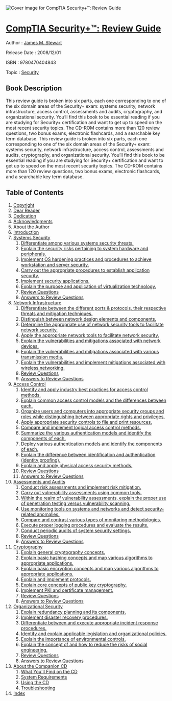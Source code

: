 ![Cover image for CompTIA Security+™: Review Guide](https://imgdetail.ebookreading.net/cover/cover/security/EB9780470404843.jpg)

[CompTIA Security+™: Review Guide](https://ebookreading.net/view/book/CompTIA+Security%2B%E2%84%A2%3A+Review+Guide-EB9780470404843_1.html "CompTIA Security+™: Review Guide")
====================================================================================================================

Author : [James M. Stewart](https://ebookreading.net/search/author/James+M.+Stewart)

Release Date : 2008/12/01

ISBN : 9780470404843

Topic : [Security](https://ebookreading.net/search/category/security)

Book Description
-----------------

This review guide is broken into six parts, each one corresponding to one of the six domain areas of the Security+ exam: systems security, network infrastructure, access control, assessments and audits, cryptography, and organizational security. You’ll find this book to be essential reading if you are studying for Security+ certification and want to get up to speed on the most recent security topics. The CD-ROM contains more than 120 review questions, two bonus exams, electronic flashcards, and a searchable key term database.
              This review guide is broken into six parts, each one corresponding to one of the six domain areas of the Security+ exam: systems security, network infrastructure, access control, assessments and audits, cryptography, and organizational security. You’ll find this book to be essential reading if you are studying for Security+ certification and want to get up to speed on the most recent security topics. The CD-ROM contains more than 120 review questions, two bonus exams, electronic flashcards, and a searchable key term database.
              
Table of Contents
-----------------

1. [Copyright](https://ebookreading.net/view/book/CompTIA+Security%2B%E2%84%A2%3A+Review+Guide-EB9780470404843_1.html)
1. [Dear Reader](https://ebookreading.net/view/book/CompTIA+Security%2B%E2%84%A2%3A+Review+Guide-EB9780470404843_2.html)
1. [Dedication](https://ebookreading.net/view/book/CompTIA+Security%2B%E2%84%A2%3A+Review+Guide-EB9780470404843_3.html)
1. [Acknowledgments](https://ebookreading.net/view/book/CompTIA+Security%2B%E2%84%A2%3A+Review+Guide-EB9780470404843_5.html)
1. [About the Author](https://ebookreading.net/view/book/CompTIA+Security%2B%E2%84%A2%3A+Review+Guide-EB9780470404843_6.html)
1. [Introduction](https://ebookreading.net/view/book/CompTIA+Security%2B%E2%84%A2%3A+Review+Guide-EB9780470404843_7.html)
1. [Systems Security](https://ebookreading.net/view/book/CompTIA+Security%2B%E2%84%A2%3A+Review+Guide-EB9780470404843_8.html)
    1. [Differentiate among various systems security threats.](https://ebookreading.net/view/book/CompTIA+Security%2B%E2%84%A2%3A+Review+Guide-EB9780470404843_0.html)
    1. [Explain the security risks pertaining to system hardware and peripherals.](https://ebookreading.net/view/book/CompTIA+Security%2B%E2%84%A2%3A+Review+Guide-EB9780470404843_9.html)
    1. [Implement OS hardening practices and procedures to achieve workstation and server security.](https://ebookreading.net/view/book/CompTIA+Security%2B%E2%84%A2%3A+Review+Guide-EB9780470404843_11.html)
    1. [Carry out the appropriate procedures to establish application security.](https://ebookreading.net/view/book/CompTIA+Security%2B%E2%84%A2%3A+Review+Guide-EB9780470404843_12.html)
    1. [Implement security applications.](https://ebookreading.net/view/book/CompTIA+Security%2B%E2%84%A2%3A+Review+Guide-EB9780470404843_0.html)
    1. [Explain the purpose and application of virtualization technology.](https://ebookreading.net/view/book/CompTIA+Security%2B%E2%84%A2%3A+Review+Guide-EB9780470404843_14.html)
    1. [Review Questions](https://ebookreading.net/view/book/CompTIA+Security%2B%E2%84%A2%3A+Review+Guide-EB9780470404843_15.html)
    1. [Answers to Review Questions](https://ebookreading.net/view/book/CompTIA+Security%2B%E2%84%A2%3A+Review+Guide-EB9780470404843_16.html)
1. [Network Infrastructure](https://ebookreading.net/view/book/CompTIA+Security%2B%E2%84%A2%3A+Review+Guide-EB9780470404843_0.html)
    1. [Differentiate between the different ports &amp; protocols, their respective threats and mitigation techniques.](https://ebookreading.net/view/book/CompTIA+Security%2B%E2%84%A2%3A+Review+Guide-EB9780470404843_17.html)
    1. [Distinguish between network design elements and components.](https://ebookreading.net/view/book/CompTIA+Security%2B%E2%84%A2%3A+Review+Guide-EB9780470404843_19.html)
    1. [Determine the appropriate use of network security tools to facilitate network security.](https://ebookreading.net/view/book/CompTIA+Security%2B%E2%84%A2%3A+Review+Guide-EB9780470404843_20.html)
    1. [Apply the appropriate network tools to facilitate network security.](https://ebookreading.net/view/book/CompTIA+Security%2B%E2%84%A2%3A+Review+Guide-EB9780470404843_21.html)
    1. [Explain the vulnerabilities and mitigations associated with network devices.](https://ebookreading.net/view/book/CompTIA+Security%2B%E2%84%A2%3A+Review+Guide-EB9780470404843_22.html)
    1. [Explain the vulnerabilities and mitigations associated with various transmission media.](https://ebookreading.net/view/book/CompTIA+Security%2B%E2%84%A2%3A+Review+Guide-EB9780470404843_23.html)
    1. [Explain the vulnerabilities and implement mitigations associated with wireless networking.](https://ebookreading.net/view/book/CompTIA+Security%2B%E2%84%A2%3A+Review+Guide-EB9780470404843_0.html)
    1. [Review Questions](https://ebookreading.net/view/book/CompTIA+Security%2B%E2%84%A2%3A+Review+Guide-EB9780470404843_24.html)
    1. [Answers to Review Questions](https://ebookreading.net/view/book/CompTIA+Security%2B%E2%84%A2%3A+Review+Guide-EB9780470404843_25.html)
1. [Access Control](https://ebookreading.net/view/book/CompTIA+Security%2B%E2%84%A2%3A+Review+Guide-EB9780470404843_26.html)
    1. [Identify and apply industry best practices for access control methods.](https://ebookreading.net/view/book/CompTIA+Security%2B%E2%84%A2%3A+Review+Guide-EB9780470404843_27.html)
    1. [Explain common access control models and the differences between each.](https://ebookreading.net/view/book/CompTIA+Security%2B%E2%84%A2%3A+Review+Guide-EB9780470404843_28.html)
    1. [Organize users and computers into appropriate security groups and roles while distinguishing between appropriate rights and privileges.](https://ebookreading.net/view/book/CompTIA+Security%2B%E2%84%A2%3A+Review+Guide-EB9780470404843_29.html)
    1. [Apply appropriate security controls to file and print resources.](https://ebookreading.net/view/book/CompTIA+Security%2B%E2%84%A2%3A+Review+Guide-EB9780470404843_30.html)
    1. [Compare and implement logical access control methods.](https://ebookreading.net/view/book/CompTIA+Security%2B%E2%84%A2%3A+Review+Guide-EB9780470404843_31.html)
    1. [Summarize the various authentication models and identify the components of each.](https://ebookreading.net/view/book/CompTIA+Security%2B%E2%84%A2%3A+Review+Guide-EB9780470404843_32.html)
    1. [Deploy various authentication models and identify the components of each.](https://ebookreading.net/view/book/CompTIA+Security%2B%E2%84%A2%3A+Review+Guide-EB9780470404843_33.html)
    1. [Explain the difference between identification and authentication (identity proofing).](https://ebookreading.net/view/book/CompTIA+Security%2B%E2%84%A2%3A+Review+Guide-EB9780470404843_34.html)
    1. [Explain and apply physical access security methods.](https://ebookreading.net/view/book/CompTIA+Security%2B%E2%84%A2%3A+Review+Guide-EB9780470404843_35.html)
    1. [Review Questions](https://ebookreading.net/view/book/CompTIA+Security%2B%E2%84%A2%3A+Review+Guide-EB9780470404843_36.html)
    1. [Answers to Review Questions](https://ebookreading.net/view/book/CompTIA+Security%2B%E2%84%A2%3A+Review+Guide-EB9780470404843_37.html)
1. [Assessments and Audits](https://ebookreading.net/view/book/CompTIA+Security%2B%E2%84%A2%3A+Review+Guide-EB9780470404843_38.html)
    1. [Conduct risk assessments and implement risk mitigation.](https://ebookreading.net/view/book/CompTIA+Security%2B%E2%84%A2%3A+Review+Guide-EB9780470404843_39.html)
    1. [Carry out vulnerability assessments using common tools.](https://ebookreading.net/view/book/CompTIA+Security%2B%E2%84%A2%3A+Review+Guide-EB9780470404843_40.html)
    1. [Within the realm of vulnerability assessments, explain the proper use of penetration testing versus vulnerability scanning.](https://ebookreading.net/view/book/CompTIA+Security%2B%E2%84%A2%3A+Review+Guide-EB9780470404843_41.html)
    1. [Use monitoring tools on systems and networks and detect security-related anomalies.](https://ebookreading.net/view/book/CompTIA+Security%2B%E2%84%A2%3A+Review+Guide-EB9780470404843_43.html)
    1. [Compare and contrast various types of monitoring methodologies.](https://ebookreading.net/view/book/CompTIA+Security%2B%E2%84%A2%3A+Review+Guide-EB9780470404843_0.html)
    1. [Execute proper logging procedures and evaluate the results.](https://ebookreading.net/view/book/CompTIA+Security%2B%E2%84%A2%3A+Review+Guide-EB9780470404843_0.html)
    1. [Conduct periodic audits of system security settings.](https://ebookreading.net/view/book/CompTIA+Security%2B%E2%84%A2%3A+Review+Guide-EB9780470404843_0.html)
    1. [Review Questions](https://ebookreading.net/view/book/CompTIA+Security%2B%E2%84%A2%3A+Review+Guide-EB9780470404843_0.html)
    1. [Answers to Review Questions](https://ebookreading.net/view/book/CompTIA+Security%2B%E2%84%A2%3A+Review+Guide-EB9780470404843_0.html)
1. [Cryptography](https://ebookreading.net/view/book/CompTIA+Security%2B%E2%84%A2%3A+Review+Guide-EB9780470404843_0.html)
    1. [Explain general cryptography concepts.](https://ebookreading.net/view/book/CompTIA+Security%2B%E2%84%A2%3A+Review+Guide-EB9780470404843_0.html)
    1. [Explain basic hashing concepts and map various algorithms to appropriate applications.](https://ebookreading.net/view/book/CompTIA+Security%2B%E2%84%A2%3A+Review+Guide-EB9780470404843_0.html)
    1. [Explain basic encryption concepts and map various algorithms to appropriate applications.](https://ebookreading.net/view/book/CompTIA+Security%2B%E2%84%A2%3A+Review+Guide-EB9780470404843_0.html)
    1. [Explain and implement protocols.](https://ebookreading.net/view/book/CompTIA+Security%2B%E2%84%A2%3A+Review+Guide-EB9780470404843_0.html)
    1. [Explain core concepts of public key cryptography.](https://ebookreading.net/view/book/CompTIA+Security%2B%E2%84%A2%3A+Review+Guide-EB9780470404843_0.html)
    1. [Implement PKI and certificate management.](https://ebookreading.net/view/book/CompTIA+Security%2B%E2%84%A2%3A+Review+Guide-EB9780470404843_0.html)
    1. [Review Questions](https://ebookreading.net/view/book/CompTIA+Security%2B%E2%84%A2%3A+Review+Guide-EB9780470404843_0.html)
    1. [Answers to Review Questions](https://ebookreading.net/view/book/CompTIA+Security%2B%E2%84%A2%3A+Review+Guide-EB9780470404843_0.html)
1. [Organizational Security](https://ebookreading.net/view/book/CompTIA+Security%2B%E2%84%A2%3A+Review+Guide-EB9780470404843_0.html)
    1. [Explain redundancy planning and its components.](https://ebookreading.net/view/book/CompTIA+Security%2B%E2%84%A2%3A+Review+Guide-EB9780470404843_0.html)
    1. [Implement disaster recovery procedures.](https://ebookreading.net/view/book/CompTIA+Security%2B%E2%84%A2%3A+Review+Guide-EB9780470404843_0.html)
    1. [Differentiate between and execute appropriate incident response procedures.](https://ebookreading.net/view/book/CompTIA+Security%2B%E2%84%A2%3A+Review+Guide-EB9780470404843_0.html)
    1. [Identify and explain applicable legislation and organizational policies.](https://ebookreading.net/view/book/CompTIA+Security%2B%E2%84%A2%3A+Review+Guide-EB9780470404843_0.html)
    1. [Explain the importance of environmental controls.](https://ebookreading.net/view/book/CompTIA+Security%2B%E2%84%A2%3A+Review+Guide-EB9780470404843_0.html)
    1. [Explain the concept of and how to reduce the risks of social engineering.](https://ebookreading.net/view/book/CompTIA+Security%2B%E2%84%A2%3A+Review+Guide-EB9780470404843_0.html)
    1. [Review Questions](https://ebookreading.net/view/book/CompTIA+Security%2B%E2%84%A2%3A+Review+Guide-EB9780470404843_0.html)
    1. [Answers to Review Questions](https://ebookreading.net/view/book/CompTIA+Security%2B%E2%84%A2%3A+Review+Guide-EB9780470404843_0.html)
1. [About the Companion CD](https://ebookreading.net/view/book/CompTIA+Security%2B%E2%84%A2%3A+Review+Guide-EB9780470404843_0.html)
    1. [What You&#39;ll Find on the CD](https://ebookreading.net/view/book/CompTIA+Security%2B%E2%84%A2%3A+Review+Guide-EB9780470404843_0.html)
    1. [System Requirements](https://ebookreading.net/view/book/CompTIA+Security%2B%E2%84%A2%3A+Review+Guide-EB9780470404843_0.html)
    1. [Using the CD](https://ebookreading.net/view/book/CompTIA+Security%2B%E2%84%A2%3A+Review+Guide-EB9780470404843_0.html)
    1. [Troubleshooting](https://ebookreading.net/view/book/CompTIA+Security%2B%E2%84%A2%3A+Review+Guide-EB9780470404843_0.html)
1. [Index](https://ebookreading.net/view/book/CompTIA+Security%2B%E2%84%A2%3A+Review+Guide-EB9780470404843_0.html)
